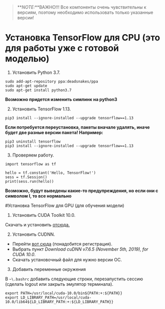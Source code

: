 > **_NOTE:_**ВАЖНО!!! Все компоненты очень чувствительны к версиям, поэтому необходимо использовать только указанные версии!


# Установка TensorFlow для CPU (это для работы уже с готовой моделью)

1. Установить Python 3.7.

```
sudo add-apt-repository ppa:deadsnakes/ppa
sudo apt-get update
sudo apt-get install python3.7
```

**Возможно придется изменить симлинк на python3**

2. Установить TensorFlow 1.13.

```
pip3 install --ignore-installed --upgrade tensorflow==1.13
```

__Если потребуется переустановка, пакеты вначале удалять, иначе будет две разные версии пакета! Например:__

```
pip3 uninstall tensorflow
pip3 install --ignore-installed --upgrade tensorflow==1.13
```

3. Проверяем работу.

```
import tensorflow as tf

hello = tf.constant('Hello, TensorFlow!')
sess = tf.Session()
print(sess.run(hello))
```

__Возможно, будут выведены какие-то предупреждения, но если они с символом I, то все нормально__

#Установка TensorFlow для GPU (для обучения модели)

1. Установить CUDA Toolkit 10.0.

Скачать и установить [отcюда.](https://developer.nvidia.com/cuda-10.0-download-archive?target_os=Linux&target_arch=x86_64&target_distro=Ubuntu&target_version=1804&target_type=deblocal)

2. Установить CUDNN.

* Перейти [вот сюда](https://developer.nvidia.com/rdp/cudnn-download) (понадобится регистрация).
* Выбрать пункт *Download cuDNN v7.6.5 (November 5th, 2019), for CUDA 10.0*.
* Скачать установочный файл для нужно версии ОС.

3. Добавить переменные окружения

В `~\.bashrc` добавить следующие строки, перезапустить сессию (сделать logout или закрыть эмулятор терминала).

```
export PATH=/usr/local/cuda-10.0/bin${PATH:+:${PATH}}
export LD_LIBRARY_PATH=/usr/local/cuda-10.0/lib64${LD_LIBRARY_PATH:+:${LD_LIBRARY_PATH}}
```



